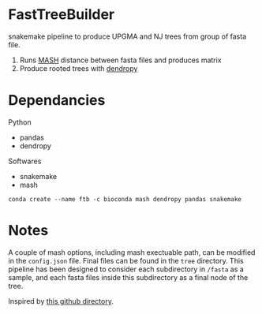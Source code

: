 # FastTreeBuilder

snakemake pipeline to produce UPGMA and NJ trees from group of fasta file.

1. Runs [MASH](https://github.com/marbl/Mash) distance between fasta files and produces matrix
2. Produce rooted trees with [dendropy](https://github.com/jeetsukumaran/DendroPy)

# Dependancies

Python

* pandas
* dendropy

Softwares

* snakemake
* mash

`conda create --name ftb -c bioconda mash dendropy pandas snakemake`

# Notes

A couple of mash options, including mash exectuable path, can be modified in the `config.json` file. Final files can be found in the `tree` directory. This pipeline has been designed to consider each subdirectory in `/fasta` as a sample, and each fasta files inside this subdirectory as a final node of the tree.

Inspired by [this github directory](https://github.com/afelten-Anses/QuickPhylo).